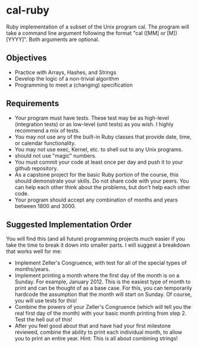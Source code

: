 # cal-ruby
Ruby implementation of a subset of the Unix program cal. The program will take a command line argument following the format "cal ([MM] or [M]) [YYYY]". Both arguments are optional.

## Objectives

* Practice with Arrays, Hashes, and Strings
* Develop the logic of a non-trivial algorithm
* Programming to meet a (changing) specification

## Requirements

* Your program must have tests. These test may be as high-level (integration tests) or as low-level (unit tests) as you wish. I highly recommend a mix of tests.
* You may not use any of the built-in Ruby classes that provide date, time, or calendar functionality.
* You may not use exec, Kernel, etc. to shell out to any Unix programs.
* should not use "magic" numbers.
* You must commit your code at least once per day and push it to your github repository.
* As a capstone project for the basic Ruby portion of the course, this should demonstrate your skills. Do not share code with your peers. You can help each other think about the problems, but don't help each other code.
* Your program should accept any combination of months and years between 1800 and 3000.

## Suggested Implementation Order

You will find this (and all future) programming projects much easier if you take the time to break it down into smaller parts. I will suggest a breakdown that works well for me:

* Implement Zeller's Congruence, with test for all of the special types of months/years.
* Implement printing a month where the first day of the month is on a Sunday. For example, January 2012. This is the easiest type of month to print and can be thought of as a base case. For this, you can temporarily hardcode the assumption that the month will start on Sunday. Of course, you will use tests for this!
* Combine the powers of your Zeller's Congruence (which will tell you the real first day of the month) with your basic month printing from step 2. Test the hell out of this!
* After you feel good about that and have had your first milestone reviewed, combine the ability to print each individual month, to allow you to print an entire year. Hint: This is all about combining strings!
